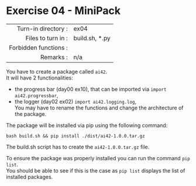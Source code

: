 # Exercise 04 - MiniPack

|                         |                    |
| -----------------------:| ------------------ |
|   Turn-in directory :   |  ex04              |
|   Files to turn in :    |  build.sh, *.py    |
|   Forbidden functions : |                    |
|   Remarks :             |  n/a               |

You have to create a package called `ai42`.  
It will have 2 functionalities: 
* the progress bar (day00 ex10), that can be imported via `import ai42.progressbar`,
* the logger (day02 ex02) `import ai42.logging.log`,  
You may have to rename the functions and change the architecture of the package.

The package will be installed via pip using the following command:  
```console
bash build.sh && pip install ./dist/ai42-1.0.0.tar.gz
```

The build.sh script has to create the `ai42-1.0.0.tar.gz` file.  

To ensure the package was properly installed you can run the command `pip list`.  
You should be able to see if this is the case as `pip list` displays the list of installed packages.
